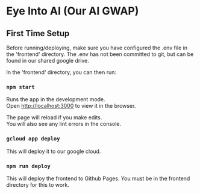 # Eye Into AI (Our AI GWAP)

## First Time Setup

Before running/deploying, make sure you have configured the .env file in the 'frontend' directory.  The .env has not been committed to git, but can be found in our shared google drive.

In the 'frontend' directory, you can then run:

### `npm start`

Runs the app in the development mode.<br>
Open [http://localhost:3000](http://localhost:3000) to view it in the browser.

The page will reload if you make edits.<br>
You will also see any lint errors in the console.


### `gcloud app deploy`

This will deploy it to our google cloud.

### `npm run deploy`

This will deploy the frontend to Github Pages. You must be in the frontend directory for this to work.
